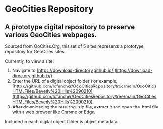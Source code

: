 # GeoCities Repository
## A prototype digital repository to preserve various GeoCities webpages.

Sourced from OoCities.Org, this set of 5 sites represents a prototype repository for GeoCities sites.
  
Currently, to view a site:
  1. Navigate to [https://download-directory.github.io/](https://download-directory.github.io/)
  2. Enter the URL of a digital object folder (for example, [https://github.com/lcfancher/GeoCitiesRepository/tree/main/GeoCitiesHTMLFiles/Beverly%20Hills%2090210](https://github.com/lcfancher/GeoCitiesRepository/tree/main/GeoCitiesHTMLFiles/Beverly%20Hills%2090210))
  3. After downloading the resulting .zip file, extract it and open the .html file with a web browser like Chrome or Edge.

Included in each digital object folder is object metadata.
